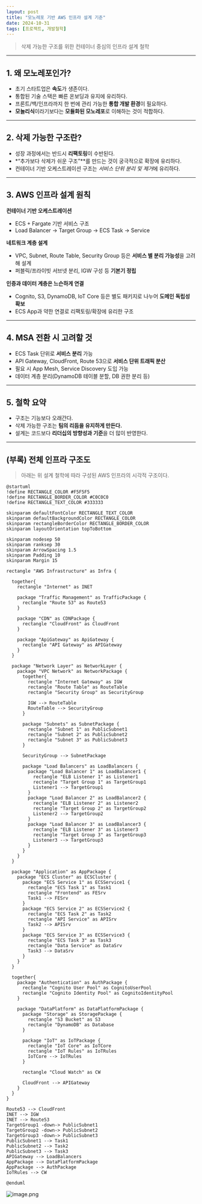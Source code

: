 ```yaml
---
layout: post
title: "모노레포 기반 AWS 인프라 설계 기준"
date: 2024-10-31
tags: [프로젝트, 개발철학]
---
```


> 삭제 가능한 구조를 위한 컨테이너 중심의 인프라 설계 철학

---

## 1. 왜 모노레포인가?

- 초기 스타트업은 **속도**가 생존이다.
- 통합된 기술 스택은 빠른 온보딩과 유지에 유리하다.
- 프론트/백/인프라까지 한 번에 관리 가능한 **통합 개발 환경**이 필요하다.
- **모놀리식**이라기보다는 **모듈화된 모노레포**로 이해하는 것이 적합하다.

---

## 2. 삭제 가능한 구조란?

- 성장 과정에서는 반드시 **리팩토링**이 수반된다.
- *“추가보다 삭제가 쉬운 구조”**를 만드는 것이 궁극적으로 확장에 유리하다.
- 컨테이너 기반 오케스트레이션 구조는 *서비스 단위 분리 및 제거*에 유리하다.

---

## 3. AWS 인프라 설계 원칙

**컨테이너 기반 오케스트레이션**

- ECS + Fargate 기반 서비스 구조
- Load Balancer → Target Group → ECS Task → Service

**네트워크 계층 설계**

- VPC, Subnet, Route Table, Security Group 등은 **서비스 별 분리 가능성**을 고려해 설계
- 퍼블릭/프라이빗 서브넷 분리, IGW 구성 등 **기본기 정립**

**인증과 데이터 계층은 느슨하게 연결**

- Cognito, S3, DynamoDB, IoT Core 등은 별도 패키지로 나누어 **도메인 독립성 확보**
- ECS App과 약한 연결로 리팩토링/확장에 유리한 구조

---

## 4. MSA 전환 시 고려할 것

- ECS Task 단위로 **서비스 분리** 가능
- API Gateway, CloudFront, Route 53으로 **서비스 단위 트래픽 분산**
- 필요 시 App Mesh, Service Discovery 도입 가능
- 데이터 계층 분리(DynamoDB 테이블 분할, DB 권한 분리 등)

---

## 5. 철학 요약

- 구조는 기능보다 오래간다.
- 삭제 가능한 구조는 **팀의 리듬을 유지하게 만든다.**
- 설계는 코드보다 **리더십의 방향성과 기준**을 더 많이 반영한다.

---

## (부록) 전체 인프라 구조도

> 아래는 위 설계 철학에 따라 구성된 AWS 인프라의 시각적 구조이다.
> 

```PlantUML
@startuml
!define RECTANGLE_COLOR #F5F5F5
!define RECTANGLE_BORDER_COLOR #C0C0C0
!define RECTANGLE_TEXT_COLOR #333333

skinparam defaultFontColor RECTANGLE_TEXT_COLOR
skinparam defaultBackgroundColor RECTANGLE_COLOR
skinparam rectangleBorderColor RECTANGLE_BORDER_COLOR
skinparam layoutOrientation topToBottom

skinparam nodesep 50
skinparam ranksep 30
skinparam ArrowSpacing 1.5
skinparam Padding 10
skinparam Margin 15

rectangle "AWS Infrastructure" as Infra {  

  together{
    rectangle "Internet" as INET

    package "Traffic Management" as TrafficPackage {
      rectangle "Route 53" as Route53
    }

    package "CDN" as CDNPackage {
      rectangle "CloudFront" as CloudFront
    }

    package "ApiGateway" as ApiGateway {
      rectangle "API Gateway" as APIGateway
    }
  }
  
  package "Network Layer" as NetworkLayer {
    package "VPC Network" as NetworkPackage {
      together{
        rectangle "Internet Gateway" as IGW
        rectangle "Route Table" as RouteTable
        rectangle "Security Group" as SecurityGroup      

        IGW --> RouteTable
        RouteTable --> SecurityGroup        
      }

      package "Subnets" as SubnetPackage {
        rectangle "Subnet 1" as PublicSubnet1
        rectangle "Subnet 2" as PublicSubnet2
        rectangle "Subnet 3" as PublicSubnet3
      }

      SecurityGroup --> SubnetPackage

      package "Load Balancers" as LoadBalancers {
        package "Load Balancer 1" as LoadBalancer1 {
          rectangle "ELB Listener 1" as Listener1
          rectangle "Target Group 1" as TargetGroup1
          Listener1 --> TargetGroup1
        }
        package "Load Balancer 2" as LoadBalancer2 {
          rectangle "ELB Listener 2" as Listener2
          rectangle "Target Group 2" as TargetGroup2
          Listener2 --> TargetGroup2
        }
        package "Load Balancer 3" as LoadBalancer3 {
          rectangle "ELB Listener 3" as Listener3
          rectangle "Target Group 3" as TargetGroup3
          Listener3 --> TargetGroup3
        }
      }
    }
  }

  package "Application" as AppPackage {
    package "ECS Cluster" as ECSCluster {
      package "ECS Service 1" as ECSService1 {
        rectangle "ECS Task 1" as Task1
        rectangle "Frontend" as FESrv
        Task1 --> FESrv
      }
      package "ECS Service 2" as ECSService2 {
        rectangle "ECS Task 2" as Task2
        rectangle "API Service" as APISrv
        Task2 --> APISrv
      }
      package "ECS Service 3" as ECSService3 {
        rectangle "ECS Task 3" as Task3
        rectangle "Data Service" as DataSrv
        Task3 --> DataSrv
      }
    }
  }

  together{
    package "Authentication" as AuthPackage {
      rectangle "Cognito User Pool" as CognitoUserPool
      rectangle "Cognito Identity Pool" as CognitoIdentityPool
    }

    package "DataPlatform" as DataPlatformPackage {
      package "Storage" as StoragePackage {
        rectangle "S3 Bucket" as S3
        rectangle "DynamoDB" as Database
      }

      package "IoT" as IoTPackage {
        rectangle "IoT Core" as IoTCore
        rectangle "IoT Rules" as IoTRules
        IoTCore --> IoTRules
      }

      rectangle "Cloud Watch" as CW

      CloudFront --> APIGateway
    }
  }
}

Route53 --> CloudFront
INET --> IGW
INET --> Route53
TargetGroup1 -down-> PublicSubnet1
TargetGroup2 -down-> PublicSubnet2
TargetGroup3 -down-> PublicSubnet3
PublicSubnet1 --> Task1
PublicSubnet2 --> Task2
PublicSubnet3 --> Task3
APIGateway --> LoadBalancers
AppPackage --> DataPlatformPackage
AppPackage --> AuthPackage
IoTRules --> CW

@enduml
```

![image.png](/assets/images/2024-10-41-mono-repo-aws-infra-design-guidelines.png)